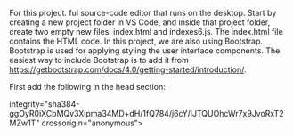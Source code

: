 For this project. ful source-code editor that runs on the desktop. 
Start by creating a new project folder in VS Code, and inside that project folder, create two empty new files: index.html and indexes6.js. The index.html file contains the HTML code. In this project, we are also using Bootstrap.
Bootstrap is used for applying styling the user interface components. The easiest way to include Bootstrap is to add it from https://getbootstrap.com/docs/4.0/getting-started/introduction/.

 First add the following in the head section:
 <link rel="stylesheet" href="https://stackpath.bootstrapcdn.com/bootstrap/4.3.1/css/bootstrap.min.css"

 integrity="sha384-ggOyR0iXCbMQv3Xipma34MD+dH/1fQ784/j6cY/iJTQUOhcWr7x9JvoRxT2MZw1T" crossorigin="anonymous">
